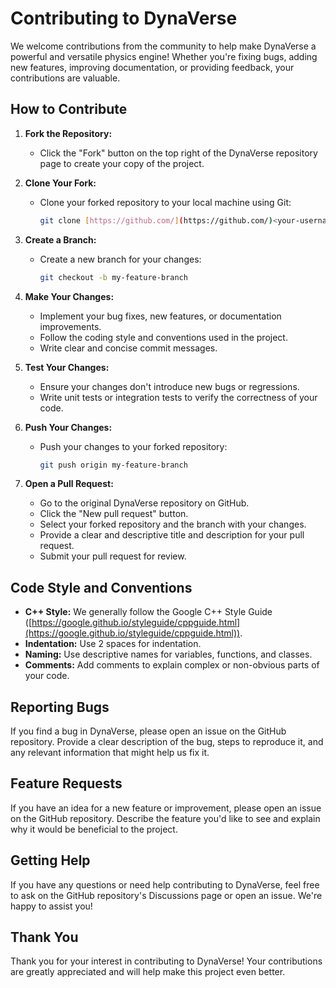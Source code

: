 # Contributing to DynaVerse

We welcome contributions from the community to help make DynaVerse a powerful and versatile physics engine! Whether you're fixing bugs, adding new features, improving documentation, or providing feedback, your contributions are valuable.

## How to Contribute

1. **Fork the Repository:**
   - Click the "Fork" button on the top right of the DynaVerse repository page to create your copy of the project.

2. **Clone Your Fork:**
   - Clone your forked repository to your local machine using Git:
     ```bash
     git clone [https://github.com/](https://github.com/)<your-username>/DynaVerse-Engine.git
     ```

3. **Create a Branch:**
   - Create a new branch for your changes:
     ```bash
     git checkout -b my-feature-branch
     ```

4. **Make Your Changes:**
   - Implement your bug fixes, new features, or documentation improvements.
   - Follow the coding style and conventions used in the project.
   - Write clear and concise commit messages.

5. **Test Your Changes:**
   - Ensure your changes don't introduce new bugs or regressions.
   - Write unit tests or integration tests to verify the correctness of your code.

6. **Push Your Changes:**
   - Push your changes to your forked repository:
     ```bash
     git push origin my-feature-branch
     ```

7. **Open a Pull Request:**
   - Go to the original DynaVerse repository on GitHub.
   - Click the "New pull request" button.
   - Select your forked repository and the branch with your changes.
   - Provide a clear and descriptive title and description for your pull request.
   - Submit your pull request for review.

## Code Style and Conventions

- **C++ Style:** We generally follow the Google C++ Style Guide ([https://google.github.io/styleguide/cppguide.html](https://google.github.io/styleguide/cppguide.html)).
- **Indentation:** Use 2 spaces for indentation.
- **Naming:** Use descriptive names for variables, functions, and classes.
- **Comments:** Add comments to explain complex or non-obvious parts of your code.

## Reporting Bugs

If you find a bug in DynaVerse, please open an issue on the GitHub repository. Provide a clear description of the bug, steps to reproduce it, and any relevant information that might help us fix it.

## Feature Requests

If you have an idea for a new feature or improvement, please open an issue on the GitHub repository. Describe the feature you'd like to see and explain why it would be beneficial to the project.

## Getting Help

If you have any questions or need help contributing to DynaVerse, feel free to ask on the GitHub repository's Discussions page or open an issue. We're happy to assist you!

## Thank You

Thank you for your interest in contributing to DynaVerse! Your contributions are greatly appreciated and will help make this project even better.
